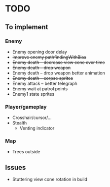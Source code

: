 # TODO

## To implement

### Enemy

* Enemy opening door delay
* ~~Improve enemy pathfindingWithBias~~
* ~~Enemy death – decrease view cone over time~~
* ~~Enemy death – drop weapon~~
* Enemy death – drop weapon better animation
* ~~Enemy death – corpse sprites~~
* Enemy attack – better telegraph
* ~~Enemy wait at patrol points~~
* Enemy1 state sprites

### Player/gameplay

* Crosshair/cursor/...
* Stealth
  * Venting indicator

### Map

* Trees outside

## Issues

* Stuttering view cone rotation in build
